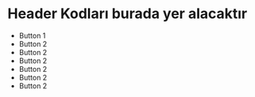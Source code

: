 # Header Kodları burada yer alacaktır

- Button 1
- Button 2
- Button 2
- Button 2
- Button 2
- Button 2
- Button 2
